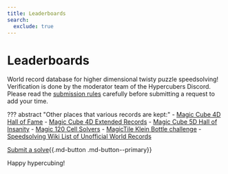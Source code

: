 ```yaml
---
title: Leaderboards
search:
  exclude: true
---
```


<meta property="og:type" content="website">
<meta property="og:title" content="Leaderboards" />
<meta property="og:description" content="World record database for higher dimensional twisty puzzle speedsolving" />
<meta property="og:url" content="https://hypercubing.xyz/" />
<meta property="og:image" content="https://cloud.hypercubing.xyz/assets/img/virt/mc4d_3x3x3x3.png" />

# Leaderboards

World record database for higher dimensional twisty puzzle speedsolving! Verification is done by the moderator team of the Hypercubers Discord. Please read the [submission rules](/leaderboards/rules) carefully before submitting a request to add your time.



??? abstract "Other places that various records are kept:"
    - [Magic Cube 4D Hall of Fame](https://superliminal.com/cube/halloffame.htm)
    - [Magic Cube 4D Extended Records](http://wiki.superliminal.com/wiki/MC4D_Records)
    - [Magic Cube 5D Hall of Insanity](http://www.gravitation3d.com/magiccube5d/hallofinsanity.html)
    - [Magic 120 Cell Solvers](http://www.gravitation3d.com/magic120cell/index.html)
    - [MagicTile Klein Bottle challenge](http://roice3.org/magictile/mathologer/)
    - [Speedsolving Wiki List of Unofficial World Records](https://www.speedsolving.com/wiki/index.php?title=List_of_Unofficial_World_Records#High_Dimensional_Puzzles)

[Submit a solve](https://forms.gle/Y7Vpi3pb8989Ay8W8){{.md-button .md-button--primary}}

Happy hypercubing!
